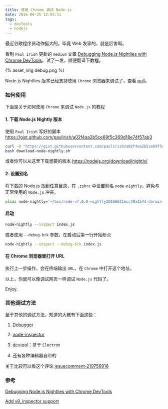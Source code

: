 ```yaml
---
title: 使用 Chrome 调试 Node.js
date: 2016-06-25 12:02:11
tags:
  - devTools
  - nodejs
---
```


最近谷歌程序员动作挺大的，毕竟 Web 发家的，就是厉害啊。

<!-- more -->

看到 `Paul Irish` 更新的 `medium` 文章 [Debugging Node.js Nightlies with Chrome DevTools](https://medium.com/@paul_irish/debugging-node-js-nightlies-with-chrome-devtools-7c4a1b95ae27#.f7ybt5s2m)，试了一发，顺便翻译下教程。

{% asset_img debug.png %}

Node.js Nightlies 版本已经支持使用 `Chrome` 浏览器来调试了，查看 [pull](https://github.com/nodejs/node/pull/6792)。



### 如何使用

下面是关于如何使用 `Chrome` 来调试 `Node.js` 的教程

#### 1. 下载 Node.js Nightly 版本

使用 `Paul Irish` 写好的脚本 <https://gist.github.com/paulirish/a02f4aa2b5ce69f5c269d18e74f57ab3>

```bash
curl -O "https://gist.githubusercontent.com/paulirish/a02f4aa2b5ce69f5c269d18e74f57ab3/raw/36003214efb09259f86061656ac04ac846ff9c2f/download-node-nightly.sh"
bash download-node-nightly.sh
```

或者你可以从这里下载想要的版本 <https://nodejs.org/download/nightly/>

#### 2. 设置别名

将下载的 Node.js 放到任意目录，在 `.zshrc` 中设置别名 `node-nightly`，避免与正常使用的 `Node.js` 冲突。

```bash
alias node-nightly='~/bin/node-v7.0.0-nightly20160621ecc48a154d-darwin-x64/bin/node'
```

#### 启动

```bash
node-nightly --inspect index.js
```

或者使用 `--debug-brk` 参数，在启动后第一行开始断点

```bash
node-nightly --inspect --debug-brk index.js
```

#### 在 Chrome 浏览器里打开 URL

执行上一步操作，会在终端输出 `URL`，在 `Chrome` 中打开这个地址。

以上，你就可以像调试网页一样调试 `Node.js` 代码了。


Enjoy.


### 其他调试方法

至于其他的调试方法，知道的大概有下面这些：

1. [Debugger](https://nodejs.org/api/debugger.html)

2. [node-inspector](https://github.com/node-inspector/node-inspector)

3. [devtool](https://github.com/Jam3/devtool)：基于 `Electron`

4. 还有各种编辑器自带的

关于比较可以看这个评论 [issuecomment-219756916](https://github.com/nodejs/node/pull/6792#issuecomment-219756916)

### 参考

[Debugging Node.js Nightlies with Chrome DevTools](https://medium.com/@paul_irish/debugging-node-js-nightlies-with-chrome-devtools-7c4a1b95ae27#.f7ybt5s2m)

[Add v8_inspector support](https://github.com/nodejs/node/pull/6792)

